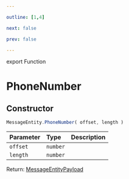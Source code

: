 ```yaml
---

outline: [1,4]

next: false

prev: false

---
```


export Function
# PhoneNumber

## Constructor
 ```ts
 MessageEntity.PhoneNumber( offset, length )
 ```
 
 | Parameter | Type | Description |
| :--- | :--- | :--- |
| `offset` | `number` | |
| `length` | `number` | |

Return: [MessageEntityPayload](../../../interfaces/MessageEntityPayload.md)
